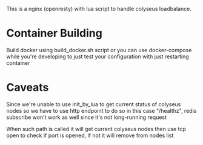This is a nginx (openresty) with lua script to handle colyseus loadbalance.


# Container Building
Build docker using build_docker.sh script or you can use docker-compose while you're developing to just test your configuration with just restarting container

# Caveats
Since we're unable to use init_by_lua to get current status of colyseus nodes so we have to use http endpoint to do so in this case "/healthz", redis subscribe won't work as well since it's not long-running request

When such path is called it will get current colyseus nodes then use tcp open to check if port is opened, if not it will remove from nodes list